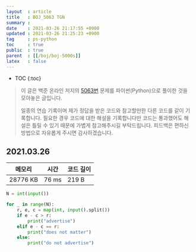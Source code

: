 ```yaml
---
layout  : article
title   : BOJ_5063 TGN
summary : 
date    : 2021-03-26 21:17:55 +0900
updated : 2021-03-26 21:25:23 +0900
tag     : ps-python
toc     : true
public  : true
parent  : [[/boj/boj-5000s]]
latex   : false
---
```

* TOC
{:toc}

> 이 글은 백준 온라인 저지의 [5063번](https://www.acmicpc.net/problem/5063) 문제를 파이썬(Python)으로 풀이한 것을 모아놓은 글입니다.
>
> 일종의 연습 기록이며 제가 정답을 받은 코드와 참고할만한 다른 코드를 같이 기록합니다. 필요한 경우 코드에 대한 해설을 기록합니다만 코드는 통과했어도 해설은 틀릴 수 있기 때문에 가볍게 참고해주시길 부탁드립니다. 피드백은 편하신 방법으로 자유롭게 주시면 감사하겠습니다.

## 2021.03.26

| 메모리    | 시간  | 코드 길이 |
| --------- | ----- | --------- |
| 28776 KB  | 76 ms | 219 B     |

```python
N = int(input())

for _ in range(N):
    r, e, c = map(int, input().split())
    if e - c > r:
        print("advertise")
    elif e - c == r:
        print("does not matter")
    else:
        print("do not advertise")
```
